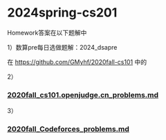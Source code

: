 # 2024spring-cs201

Homework答案在以下题解中

1）数算pre每日选做题解：2024_dsapre


在 https://github.com/GMyhf/2020fall-cs101 中的

2）
### [2020fall_cs101.openjudge.cn_problems.md](https://github.com/GMyhf/2020fall-cs101/blob/main/2020fall_cs101.openjudge.cn_problems.md)
3）
### [2020fall_Codeforces_problems.md](https://github.com/GMyhf/2020fall-cs101/blob/main/2020fall_Codeforces_problems.md)

